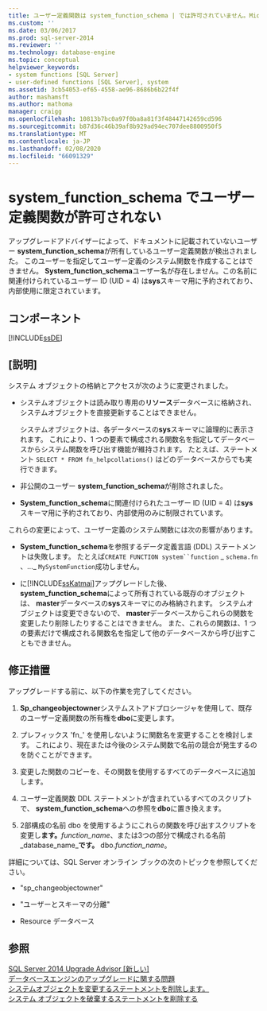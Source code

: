 ```yaml
---
title: ユーザー定義関数は system_function_schema | では許可されていません。Microsoft Docs
ms.custom: ''
ms.date: 03/06/2017
ms.prod: sql-server-2014
ms.reviewer: ''
ms.technology: database-engine
ms.topic: conceptual
helpviewer_keywords:
- system functions [SQL Server]
- user-defined functions [SQL Server], system
ms.assetid: 3cb54053-ef65-4558-ae96-8686b6b22f4f
author: mashamsft
ms.author: mathoma
manager: craigg
ms.openlocfilehash: 10813b7bc0a97f0ba8a81f3f48447142659cd596
ms.sourcegitcommit: b87d36c46b39af8b929ad94ec707dee8800950f5
ms.translationtype: MT
ms.contentlocale: ja-JP
ms.lasthandoff: 02/08/2020
ms.locfileid: "66091329"
---
```

# <a name="user-defined-functions-are-not-allowed-in-system_function_schema"></a>system_function_schema でユーザー定義関数が許可されない
  アップグレードアドバイザーによって、ドキュメントに記載されていないユーザー **system_function_schema**が所有しているユーザー定義関数が検出されました。 このユーザーを指定してユーザー定義のシステム関数を作成することはできません。 **System_function_schema**ユーザー名が存在しません。この名前に関連付けられているユーザー ID (UID = 4) は**sys**スキーマ用に予約されており、内部使用に限定されています。  
  
## <a name="component"></a>コンポーネント  
 [!INCLUDE[ssDE](../../includes/ssde-md.md)]  
  
## <a name="description"></a>[説明]  
 システム オブジェクトの格納とアクセスが次のように変更されました。  
  
-   システムオブジェクトは読み取り専用の**リソース**データベースに格納され、システムオブジェクトを直接更新することはできません。  
  
     システムオブジェクトは、各データベースの**sys**スキーマに論理的に表示されます。 これにより、1 つの要素で構成される関数名を指定してデータベースからシステム関数を呼び出す機能が維持されます。 たとえば、ステートメント `SELECT * FROM fn_helpcollations()` はどのデータベースからでも実行できます。  
  
-   非公開のユーザー **system_function_schema**が削除されました。  
  
-   **System_function_schema**に関連付けられたユーザー ID (UID = 4) は**sys**スキーマ用に予約されており、内部使用のみに制限されています。  
  
 これらの変更によって、ユーザー定義のシステム関数には次の影響があります。  
  
-   **System_function_schema**を参照するデータ定義言語 (DDL) ステートメントは失敗します。 たとえば`CREATE FUNCTION system``function` \_ `schema.fn` 、...\_ `MySystemFunction`成功しません。  
  
-   に[!INCLUDE[ssKatmai](../../includes/sskatmai-md.md)]アップグレードした後、 **system_function_schema**によって所有されている既存のオブジェクトは、 **master**データベースの**sys**スキーマにのみ格納されます。 システムオブジェクトは変更できないので、 **master**データベースからこれらの関数を変更したり削除したりすることはできません。 また、これらの関数は、1 つの要素だけで構成される関数名を指定して他のデータベースから呼び出すこともできません。  
  
## <a name="corrective-action"></a>修正措置  
 アップグレードする前に、以下の作業を完了してください。  
  
1.  **Sp_changeobjectowner**システムストアドプロシージャを使用して、既存のユーザー定義関数の所有権を**dbo**に変更します。  
  
2.  プレフィックス 'fn_' を使用しないように関数名を変更することを検討します。 これにより、現在または今後のシステム関数で名前の競合が発生するのを防ぐことができます。  
  
3.  変更した関数のコピーを、その関数を使用するすべてのデータベースに追加します。  
  
4.  ユーザー定義関数 DDL ステートメントが含まれているすべてのスクリプトで、 **system_function_schema**への参照を**dbo**に置き換えます。  
  
5.  2部構成の名前 dbo を使用するようにこれらの関数を呼び出すスクリプトを変更し**ます。**_function_name_、または3つの部分で構成される名前_database_name_**です。** dbo.*function_name*。  
  
 詳細については、SQL Server オンライン ブックの次のトピックを参照してください。  
  
-   "sp_changeobjectowner"  
  
-   "ユーザーとスキーマの分離"  
  
-   Resource データベース  
  
## <a name="see-also"></a>参照  
 [SQL Server 2014 Upgrade Advisor &#91;新しい&#93;](sql-server-2014-upgrade-advisor.md)   
 [データベースエンジンのアップグレードに関する問題](../../../2014/sql-server/install/database-engine-upgrade-issues.md)   
 [システムオブジェクトを変更するステートメントを削除します。](../../../2014/sql-server/install/remove-statements-that-modify-system-objects.md)   
 [システム オブジェクトを破棄するステートメントを削除する](../../../2014/sql-server/install/remove-statements-that-drop-system-objects.md)  
  
  
